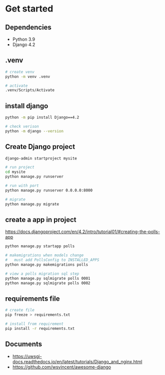 
# Get started
## Dependencies
- Python 3.9
- Django 4.2

##  .venv
```bash
# create venv
python -m venv .venv

# activate
.venv/Scripts/Activate
```

## install django
```bash
python -m pip install Django==4.2

# check verison
python -m django --version
```

## Create Django project
```bash
django-admin startproject mysite

# run project
cd mysite
python manage.py runserver

# run with port
python manage.py runserver 0.0.0.0:8000

# migrate
python manage.py migrate
```

## create a app in project
https://docs.djangoproject.com/en/4.2/intro/tutorial01/#creating-the-polls-app
```bash
python manage.py startapp polls

# makemigrations when models change
#   must add PollsConfig to INSTALLED_APPS
python manage.py makemigrations polls

# view a polls migration sql step
python manage.py sqlmigrate polls 0001
python manage.py sqlmigrate polls 0002
```


## requirements file
```bash
# create file
pip freeze > requirements.txt

# install from requirement
pip install -r requirements.txt
```

## Documents
- https://uwsgi-docs.readthedocs.io/en/latest/tutorials/Django_and_nginx.html
- https://github.com/wsvincent/awesome-django
